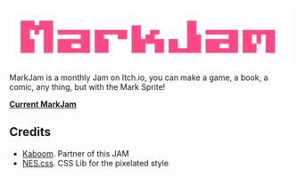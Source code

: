 ![](images/markjam.png)
MarkJam is a monthly Jam on Itch.io, you can make a game, a book, a comic, any thing, but with the Mark Sprite!

[**Current MarkJam**](https://itch.io/jam/mark-jam-2)
## Credits

* [Kaboom](https://kaboomjs.com). Partner of this JAM
* [NES.css](https://nostalgic-css.github.io/NES.css/). CSS Lib for the pixelated style